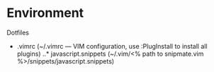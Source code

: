 Environment
===========

Dotfiles

* .vimrc (~/.vimrc — VIM configuration, use :PlugInstall to install all plugins)
..* javascript.snippets (~/.vim/<% path to snipmate.vim %>/snippets/javascript.snippets)
